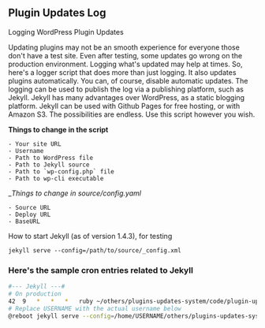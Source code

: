 Plugin Updates Log
------------------

Logging WordPress Plugin Updates

Updating plugins may not be an smooth experience for everyone those don't have a test site. Even after testing, some updates go wrong on the production environment. Logging what's updated may help at times. So, here's a logger script that does more than just logging. It also updates plugins automatically. You can, of course, disable automatic updates. The logging can be used to publish the log via a publishing platform, such as Jekyll. Jekyll has many advantages over WordPress, as a static blogging platform. Jekyll can be used with Github Pages for free hosting, or with Amazon S3. The possibilities are endless. Use this script however you wish.

__Things to change in the script__

    - Your site URL
    - Username
    - Path to WordPress file
    - Path to Jekyll source
    - Path to `wp-config.php` file
    - Path to wp-cli executable

__Things to change in source/_config.yaml__

    - Source URL
    - Deploy URL
    - BaseURL

How to start Jekyll (as of version 1.4.3), for testing

`jekyll serve --config=/path/to/source/_config.xml`

### Here's the sample cron entries related to Jekyll

```bash
#--- Jekyll ---#
# On production
42	9	*	*	*	ruby ~/others/plugins-updates-system/code/plugin-updates.rb &> /dev/null
# Replace USERNAME with the actual username below
@reboot jekyll serve --config=/home/USERNAME/others/plugins-updates-system/source/_config.yaml --watch --host=127.0.0.1 &> /dev/null
```
